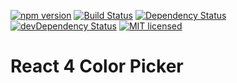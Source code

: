 [![npm version](https://img.shields.io/npm/v/react-4color-picker.svg?style=flat-square)](https://www.npmjs.com/package/react-4color-picker) [![Build Status](https://img.shields.io/travis/aush/react-4color-picker.svg?style=flat-square)](https://travis-ci.org/aush/react-4color-picker) [![Dependency Status](https://img.shields.io/david/aush/react-4color-picker.svg?style=flat-square)](https://david-dm.org/aush/react-4color-picker) [![devDependency Status](https://img.shields.io/david/dev/aush/react-4color-picker.svg?style=flat-square)](https://david-dm.org/aush/react-4color-picker#info=devDependencies) [![MIT licensed](https://img.shields.io/badge/license-MIT-blue.svg?style=flat-square)](https://raw.githubusercontent.com/aush/react-4color-picker/master/LICENSE)

# React 4 Color Picker
